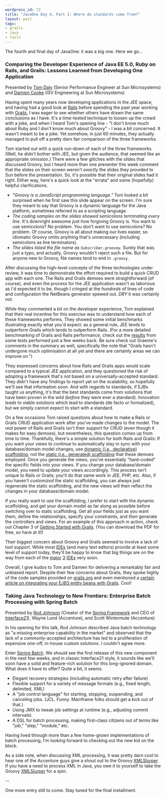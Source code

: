 ```yaml
---
wordpress_id: 72
title: "JavaOne Day 4, Part 1: Where do standards come from?"
layout: post
tags:
- grails
- java
- rails
---
```

The fourth and final day of JavaOne: it was a big one.  Here we go...

### Comparing the Developer Experience of Java EE 5.0, Ruby on Rails, and Grails: Lessons Learned from Developing One Application
Presented by [Tom Daly](http://blogs.sun.com/tomdaly/) (Senior Performance Engineer at Sun Microsystems) and [Damien Cooke](http://blogs.sun.com/damien/category/Java) (ISV Engineering at Sun Microsystems)

Having spent many years now developing applications in the JEE space, and having had a good look at [Rails](http://www.rubyonrails.org/) before spending the past year working with [Grails](http://grails.org/), I was eager to see whether others have drawn the same conclusions as I have.  It's a time-tested technique to loosen up the crowd with a joke, and when I heard Tom's opening line - "I don't know much about Ruby and I don't know much about Groovy" - I was a bit concerned.  It wasn't meant to be a joke.  Yet somehow, in just 60 minutes, they actually managed to pull off a pretty darn fair comparison of the three frameworks.


<!--more-->

Tom started out with a quick run-down of each of the three frameworks.  (Well, he didn't bother with JEE, but given the audience, that seemed like an appropriate omission.)  There were a few glitches with the slides that discussed Groovy, but I heard more than one presenter this week comment that the slides on their screen weren't *exactly* the slides they provided to Sun before the presentation.  So, it's possible that their original slides had it right.  Either way, here's a quick look at the "errata" and some (hopefully) helpful clarifications.

* *"Groovy is a JavaScript programming language."*  Tom looked a bit surprised when he first saw this slide appear on the screen.  I'm sure they meant to say that Groovy is a dynamic language for the Java platform, sometimes referred to as a scripting language.
* *The coding samples on the slides showed semicolons terminating every line.*  It's downright awesome just how forgiving Groovy is.  You want to use semicolons?  No problem.  You don't want to use semicolons?  No problem.  Of course, Groovy is all about making our lives easier, so idiomatic Groovy omits anything that's unnecessary (including semicolons as line terminators).
* *The slides listed the file name as `Subscriber.groovey`.*  Surely that was just a typo, and actually, Groovy wouldn't reject such a file.  But for anyone new to Groovy, file names tend to end in `.groovy`.

After discussing the high-level concepts of the three technologies under review, it was time to demonstrate the effort required to build a quick CRUD app with each one.  The Rails and Grails demoes were straightforward (of course), and even the process for the JEE application wasn't as laborious as I'd expected it to be, though I cringed at the *hundreds* of lines of code and configuration the NetBeans generator spewed out.  *DRY* it was certainly not.

While they commented a bit on the developer experience, Tom explained that their real incentive for this exercise was to understand how each of these frameworks performs.  They showed some initial benchmarks illustrating exactly what you'd expect:  as a general rule, JEE tends to outperform Grails which tends to outperform Rails.  (For a more detailed benchmarking of Grails and Rails performance, check out the [results](http://grails.org/Grails+vs+Rails+Benchmark) from some tests performed just a few weeks back.  Be sure check out Graeme's comments in the summary as well, specifically the note that "Grails hasn't undergone much optimisation at all yet and there are certainly areas we can improve on.")  

They expressed concerns about how Rails and Grails apps would scale compared to a typical JEE application, and they questioned the risk of adopting a framework that's not based on a universally-accepted standard.  They didn't have any findings to report yet on the scalability, so hopefully we'll see that information soon.  And with regards to standards, if EJBs taught us anything, it's that the best standards come from solutions that have been proven in the wild (*before* they were ever a standard).  Innovation *leads* to viable solutions which lead to standards (de facto or formalized), but we simply cannot expect to start with a standard.

On a few occasions Tom raised questions about how to make a Rails or Grails CRUD application work after you've made changes to the model.  The *real* power of Rails and Grails isn't their support for CRUD (even though it makes for easy demoes), but nevertheless, this question comes up from time to time.  Thankfully, there's a simple solution for both Rails and Grails:  If you want your views to continue to automatically stay in sync with your database/domain model changes, use [dynamic (i.e., declarative) scaffolding](http://grails.org/Scaffolding#Scaffolding-DynamicScaffolding), not the [static (i.e., generated) scaffolding](http://grails.org/Scaffolding#Scaffolding-GeneratingControllers%26Views) that these demoes employed.  Once you generate the views, you've essentially "hard-coded" the specific fields into your views.  If you change your database/domain model, you need to update your views accordingly.  This process isn't unique to Rails or Grails; you'll do that same work in JEE, PHP, etc.  Also, if you haven't *customized* the static scaffolding, you can always just regenerate the static scaffolding, and the new views will then reflect the changes in your database/domain model.  

If you really want to use the scaffolding, I prefer to start with the dynamic scaffolding, and get your domain model as far along as possible before switching over to static scaffolding.  Get all your fields just as you want them, define the relationships, specify your constraints, and *then* generate the controllers and views.  For an example of this approach in action, check out Chapter 3 of [Getting Started with Grails](http://www.infoq.com/minibooks/grails).  (You can download the PDF for free, so have at it!)

Their biggest concern about Groovy and Grails seemed to involve a lack of tool support.  While most [IDEs](http://groovy.codehaus.org/IDE+Support) (and many text editors) provide at least some level of support today, they'll be happy to know that big things are on the way from each of the [major](http://jasonrudolph.com/blog/2007/04/30/groovy-11-beta-1-released-takes-java-integration-to-the-next-level/) [3](http://blogs.sun.com/geertjan/entry/javaone_day_three) [IDEs](http://jasonrudolph.com/blog/2007/05/09/javaone-day-1-javautilrandom-observations/) very soon.  

Overall, I give kudos to Tom and Damien for delivering a remarkably fair and unbiased report.  Despite their few concerns about Grails, they spoke highly of the code samples provided on [grails.org](http://grails.org/Quick+Start) and even mentioned a [certain article on integrating your EJB3 entity beans with Grails](http://www.infoq.com/articles/grails-ejb-tutorial).  Cool!  

### Taking Java Technology to New Frontiers: Enterprise Batch Processing with Spring Batch
Presented by [Rod Johnson](http://blog.interface21.com/main/author/rodj/) (Creator of the [Spring Framework](http://www.springframework.org/) and CEO of [Interface21](http://interface21.com/)), Wayne Lund (Accenture), and Scott Wintermute (Accenture)

In his opening for this talk, Rod Johnson described Java batch technology as "a missing enterprise capability in the market" and observed that the lack of a commonly-accepted architecture has led to a proliferation of expensive one-off, in-house custom solutions.  I couldn't agree more.  

Enter [Spring Batch](http://www.springframework.org/spring-batch).  We should see the first release of this new component in the next few weeks, and in classic Interface21 style, it sounds like we'll soon have a solid and feature-rich solution for this long-ignored domain.  What does it have to offer?  Quite a bit, it seems.  

*   Elegant recovery strategies (including automatic retry after failure)
*   Flexible support for a variety of message formats (e.g., fixed length, delimited, XML)
*   A "job control language" for starting, stopping, suspending, and canceling jobs.  (JCL.  Funny.  Mainframe folks should get a kick out of that.)
*   Using JMX to tweak job settings at runtime (e.g., adjusting commit intervals)
*   A DSL for batch processing, making first-class citizens out of terms like "job," "step," "module," etc.

Having lived through more than a few home-grown implementations of batch processing, I'm looking forward to checking out the new kid on the block.  

As a side note, when discussing XML processing, it was pretty darn cool to hear one of the Accenture guys give a shout out to the Groovy [XMLSlurper](http://groovy.codehaus.org/Reading+XML+using+Groovy%27s+XmlSlurper).  If you have a need to process XML in Java, you owe it to yourself to take the Groovy [XMLSlurper](http://groovy.codehaus.org/api/index.html) for a spin.   

--

One more entry still to come.  Stay tuned for the final installment.
